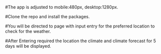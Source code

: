 #The app is adjusted to  mobile:480px, desktop:1280px.

#Clone the repo and install the packages. 

#You will be directed to page with input entry for the preferred location to check for the weather.

#After Entering required the location the climate and climate forecast for 5 days will be displayed.
